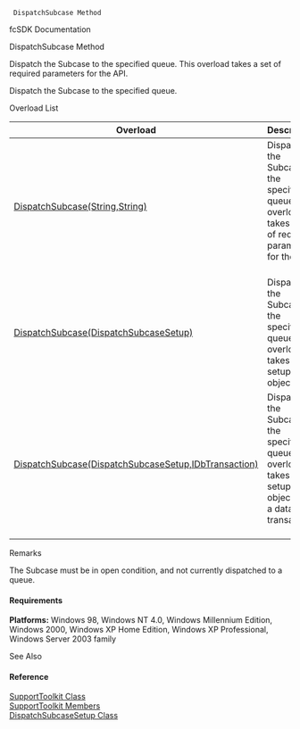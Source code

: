 ﻿     DispatchSubcase Method                                                   

fcSDK Documentation

DispatchSubcase Method

Dispatch the Subcase to the specified queue. This overload takes a set of required parameters for the API.

Dispatch the Subcase to the specified queue.

Overload List

| Overload | Description |
| --- | --- |
| [DispatchSubcase(String,String)](FChoice.Toolkits.Clarify~FChoice.Toolkits.Clarify.Support.SupportToolkit~DispatchSubcase(String,String).md) | Dispatch the Subcase to the specified queue. This overload takes a set of required parameters for the API.   |
| [DispatchSubcase(DispatchSubcaseSetup)](FChoice.Toolkits.Clarify~FChoice.Toolkits.Clarify.Support.SupportToolkit~DispatchSubcase(DispatchSubcaseSetup).md) | Dispatch the Subcase to the specified queue. This overload takes a setup object.   |
| [DispatchSubcase(DispatchSubcaseSetup,IDbTransaction)](FChoice.Toolkits.Clarify~FChoice.Toolkits.Clarify.Support.SupportToolkit~DispatchSubcase(DispatchSubcaseSetup,IDbTransaction).md) | Dispatch the Subcase to the specified queue. This overload takes a setup object and a database transaction.   |

Remarks

The Subcase must be in open condition, and not currently dispatched to a queue.

#### Requirements

**Platforms:** Windows 98, Windows NT 4.0, Windows Millennium Edition, Windows 2000, Windows XP Home Edition, Windows XP Professional, Windows Server 2003 family

See Also

#### Reference

[SupportToolkit Class](FChoice.Toolkits.Clarify~FChoice.Toolkits.Clarify.Support.SupportToolkit.md)  
[SupportToolkit Members](FChoice.Toolkits.Clarify~FChoice.Toolkits.Clarify.Support.SupportToolkit_members.md)  
[DispatchSubcaseSetup Class](FChoice.Toolkits.Clarify~FChoice.Toolkits.Clarify.Support.DispatchSubcaseSetup.md)